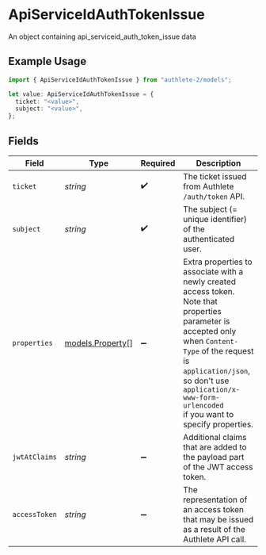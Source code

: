 # ApiServiceIdAuthTokenIssue

An object containing api_serviceid_auth_token_issue data

## Example Usage

```typescript
import { ApiServiceIdAuthTokenIssue } from "authlete-2/models";

let value: ApiServiceIdAuthTokenIssue = {
  ticket: "<value>",
  subject: "<value>",
};
```

## Fields

| Field                                                                                                                                                                                                                                                           | Type                                                                                                                                                                                                                                                            | Required                                                                                                                                                                                                                                                        | Description                                                                                                                                                                                                                                                     |
| --------------------------------------------------------------------------------------------------------------------------------------------------------------------------------------------------------------------------------------------------------------- | --------------------------------------------------------------------------------------------------------------------------------------------------------------------------------------------------------------------------------------------------------------- | --------------------------------------------------------------------------------------------------------------------------------------------------------------------------------------------------------------------------------------------------------------- | --------------------------------------------------------------------------------------------------------------------------------------------------------------------------------------------------------------------------------------------------------------- |
| `ticket`                                                                                                                                                                                                                                                        | *string*                                                                                                                                                                                                                                                        | :heavy_check_mark:                                                                                                                                                                                                                                              | The ticket issued from Authlete `/auth/token` API.<br/>                                                                                                                                                                                                         |
| `subject`                                                                                                                                                                                                                                                       | *string*                                                                                                                                                                                                                                                        | :heavy_check_mark:                                                                                                                                                                                                                                              | The subject (= unique identifier) of the authenticated user.<br/>                                                                                                                                                                                               |
| `properties`                                                                                                                                                                                                                                                    | [models.Property](../models/property.md)[]                                                                                                                                                                                                                      | :heavy_minus_sign:                                                                                                                                                                                                                                              | Extra properties to associate with a newly created access token. Note that properties parameter is accepted only<br/>when `Content-Type` of the request is `application/json`, so don't use `application/x-www-form-urlencoded`<br/>if you want to specify properties.<br/> |
| `jwtAtClaims`                                                                                                                                                                                                                                                   | *string*                                                                                                                                                                                                                                                        | :heavy_minus_sign:                                                                                                                                                                                                                                              | Additional claims that are added to the payload part of the JWT access token.<br/>                                                                                                                                                                              |
| `accessToken`                                                                                                                                                                                                                                                   | *string*                                                                                                                                                                                                                                                        | :heavy_minus_sign:                                                                                                                                                                                                                                              | The representation of an access token that may be issued as a result of the Authlete API call.<br/>                                                                                                                                                             |